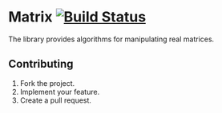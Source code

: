 # Matrix [![Build Status][travis-svg]][travis-url]

The library provides algorithms for manipulating real matrices.

## Contributing

1. Fork the project.
2. Implement your feature.
3. Create a pull request.

[travis-svg]: https://travis-ci.org/rs-math/matrix.svg?branch=master
[travis-url]: https://travis-ci.org/rs-math/matrix
